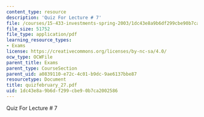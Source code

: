```yaml
---
content_type: resource
description: 'Quiz For Lecture # 7'
file: /courses/15-433-investments-spring-2003/1dc43e8a9b6df299cbe90b7ca2002586_quizfebruary_27.pdf
file_size: 51752
file_type: application/pdf
learning_resource_types:
- Exams
license: https://creativecommons.org/licenses/by-nc-sa/4.0/
ocw_type: OCWFile
parent_title: Exams
parent_type: CourseSection
parent_uid: a0839110-e72c-4c01-b9dc-9ae6137bbe87
resourcetype: Document
title: quizfebruary_27.pdf
uid: 1dc43e8a-9b6d-f299-cbe9-0b7ca2002586
---
```

Quiz For Lecture # 7